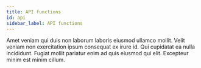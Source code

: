 ```yaml
---
title: API functions
id: api
sidebar_label: API functions
---
```


Amet veniam qui duis non laborum laboris eiusmod ullamco mollit. Velit veniam non exercitation ipsum consequat ex irure id. Qui cupidatat ea nulla incididunt. Fugiat mollit pariatur enim ad quis eiusmod qui elit. Excepteur minim est minim cillum.

